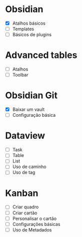 # Obsidian
- [x] Atalhos básicos
- [ ] Templates
- [ ] Básicos de plugins

# Advanced tables
- [ ] Atalhos
- [ ] Toolbar

# Obsidian Git
- [x] Baixar um vault
- [ ] Configuração básica

# Dataview
- [ ] Task
- [ ] Table
- [ ] List
- [ ] Uso de caminho
- [ ] Uso de tag

# Kanban
- [ ] Criar quadro
- [ ] Criar cartão
- [ ] Personalisar o cartão
- [ ] Configurações básicas
- [ ] Uso de Metadados
